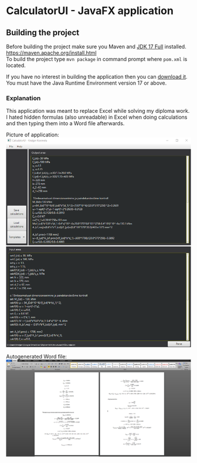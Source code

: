 # CalculatorUI - JavaFX application

## Building the project
Before building the project make sure you Maven and [JDK 17 Full](https://bell-sw.com/pages/downloads/) installed. https://maven.apache.org/install.html <br>
To build the project type `mvn package` in command prompt where `pom.xml` is located.

If you have no interest in building the application then you can [download it](https://github.com/Jollerr/CalculatorUI/raw/master/CalculatorUI-1.0.jar). You must have the Java Runtime Environment version 17 or above.


### Explanation 
This application was meant to replace Excel while solving my diploma work.<br>I hated hidden formulas (also unreadable) in Excel when doing calculations and then typing them into a Word file afterwards.

Picture of application:
![alt text](https://raw.githubusercontent.com/Jollerr/CalculatorUI/master/instructions/intro.png)

Autogenerated Word file:
![alt text](https://raw.githubusercontent.com/Jollerr/CalculatorUI/master/instructions/output-example.PNG)
